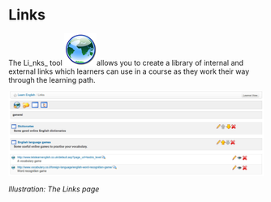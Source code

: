 # Links

The Li_nks_ tool ![](../../.gitbook/assets/graphics217.png)allows you to create a library of internal and external links which learners can use in a course as they work their way through the learning path.

![](../../.gitbook/assets/graphics222.png)

_Illustration: The Links page_

